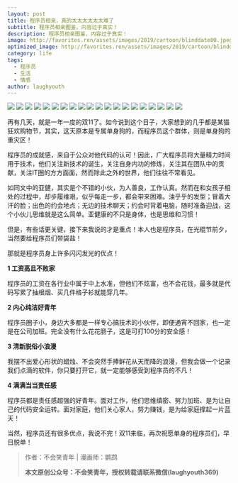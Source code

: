 ```yaml
---
layout: post
title: 程序员相亲，真的太太太太太太难了
subtitle: 程序员相亲图鉴，内容过于真实！
description: 程序员相亲图鉴，内容过于真实！
image: http://favorites.ren/assets/images/2019/cartoon/blinddate00.jpeg
optimized_image: http://favorites.ren/assets/images/2019/cartoon/blinddate00.jpeg
category: life
tags:
  - 程序员
  - 生活
  - 情感
author: laughyouth
---
```


![](http://favorites.ren/assets/images/2019/cartoon/blinddate01.jpeg)
![](http://favorites.ren/assets/images/2019/cartoon/blinddate02.jpeg)
![](http://favorites.ren/assets/images/2019/cartoon/blinddate03.jpeg)
![](http://favorites.ren/assets/images/2019/cartoon/blinddate04.jpeg)
![](http://favorites.ren/assets/images/2019/cartoon/blinddate05.jpeg)
![](http://favorites.ren/assets/images/2019/cartoon/blinddate06.jpeg)
![](http://favorites.ren/assets/images/2019/cartoon/blinddate07.jpeg)
![](http://favorites.ren/assets/images/2019/cartoon/blinddate08.jpeg)
![](http://favorites.ren/assets/images/2019/cartoon/blinddate09.jpeg)
![](http://favorites.ren/assets/images/2019/cartoon/blinddate10.jpeg)
![](http://favorites.ren/assets/images/2019/cartoon/blinddate11.jpeg)
![](http://favorites.ren/assets/images/2019/cartoon/blinddate12.jpeg)
![](http://favorites.ren/assets/images/2019/cartoon/blinddate13.jpeg)
![](http://favorites.ren/assets/images/2019/cartoon/blinddate14.jpeg)
![](http://favorites.ren/assets/images/2019/cartoon/blinddate15.jpeg)
![](http://favorites.ren/assets/images/2019/cartoon/blinddate16.jpeg)
![](http://favorites.ren/assets/images/2019/cartoon/blinddate17.jpeg)
![](http://favorites.ren/assets/images/2019/cartoon/blinddate18.jpeg)
![](http://favorites.ren/assets/images/2019/cartoon/blinddate19.jpeg)
![](http://favorites.ren/assets/images/2019/cartoon/blinddate20.jpeg)

再有几天，就是一年一度的双11了。如今说到这个日子，大家想到的几乎都是某猫狂欢购物节，其实，这天原本是专属单身狗的，而程序员这个群体，则是单身狗的重灾区！

程序员的成就感，来自于公众对他代码的认可！因此，广大程序员将大量精力时间用于技术，他们关注新技术的诞生，关注自身内功的修炼，关注其在团队中的贡献，关注IT圈的方方面面，然而除此之外的世界，他们往往不常看见。

如同文中的亚健，其实是个不错的小伙，为人善良，工作认真。然而在和女孩子相处的过程中，却步履维艰，似乎每走一步，都会带来困难。油乎乎的发型；冒着大汗的脸；出色的约会地点；无边的技术聊天；约会时背着电脑，随时准备迎战，这个小伙儿思维就是这么简单。亚健康的不只是身体，也是思维和习惯！

但是，有些话更关键，接下来我说的才是重点！本人也是程序员，在光棍节前夕，当然要给程序员们带袋盐！

那就是程序员身上许多闪闪发光的优点！

**1 工资高且不败家**

程序员的工资在各行业中属于中上水准，但他们不炫富，也不会花钱，最多就是代码写累了抽根烟、买几件格子衫就能穿几年。

**2 内心纯洁好青年**

程序员圈子小，身边大多都是一样专心搞技术的小伙伴，即便通宵不回家，也一定是在公司加班。完全没有什么花花肠子，这是可打100分的安全感！

**3 清新脱俗小浪漫**

我摆不出爱心形状的蜡烛、不会突然手捧鲜花从天而降的浪漫，但我会做一个记录我们点滴的软件，你只要打开它，就一定能够感受到程序员的不凡！

**4 满满当当责任感**

程序员都是责任感超强的好青年。面对工作，他们思维缜密、努力加班、是为让自己的代码安全运转。面对家庭，他们关心家人，努力赚钱，是为给家庭撑起一片蓝天！

当然，程序员还有很多优点，我说不完！双11来临，再次祝愿单身的程序员们，早日脱单！

>作者：不会笑青年 | 漫画师：鹦鹉
>
>**本文原创公众号：不会笑青年，授权转载请联系微信(laughyouth369)**
